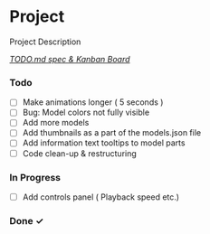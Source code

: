 # Project

Project Description

<em>[TODO.md spec & Kanban Board](https://bit.ly/3fCwKfM)</em>

### Todo

- [ ] Make animations longer ( 5 seconds )  
- [ ] Bug: Model colors not fully visible
- [ ] Add more models
- [ ] Add thumbnails as a part of the models.json file  
- [ ] Add information text tooltips to model parts  
- [ ] Code clean-up & restructuring  

### In Progress

- [ ] Add controls panel ( Playback speed etc.)

### Done ✓


